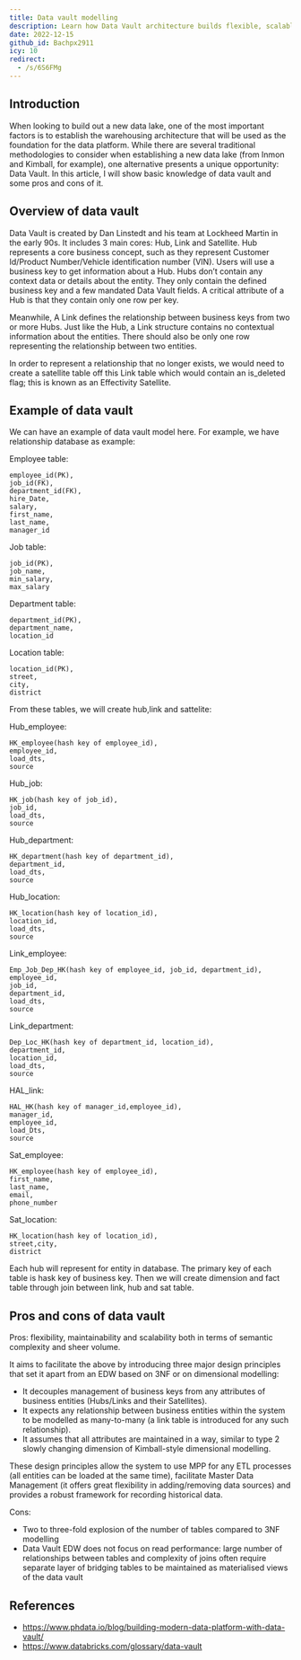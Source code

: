 ```yaml
---
title: Data vault modelling
description: Learn how Data Vault architecture builds flexible, scalable data lakes using hubs, links, and satellites to manage business keys and historical data with pros and cons explained.
date: 2022-12-15
github_id: Bachpx2911
icy: 10
redirect:
  - /s/6S6FMg
---
```


## Introduction

When looking to build out a new data lake, one of the most important factors is to establish the warehousing architecture that will be used as the foundation for the
data platform. While there are several traditional methodologies to consider when establishing a new data lake (from Inmon and Kimball, for example), one alternative
presents a unique opportunity: Data Vault. In this article, I will show basic knowledge of data vault and some pros and cons of it.

## Overview of data vault

Data Vault is created by Dan Linstedt and his team at Lockheed Martin in the early 90s. It includes 3 main cores: Hub, Link and Satellite. Hub represents a core business concept, such as they represent Customer Id/Product Number/Vehicle identification number (VIN). Users will use a business key to get information about a Hub. Hubs don’t contain any context data or details about the entity. They only contain the defined business key and a few mandated Data Vault fields. A critical attribute of a Hub is that they contain only one row per key.

Meanwhile, A Link defines the relationship between business keys from two or more Hubs. Just like the Hub, a Link structure contains no contextual information about the entities. There should also be only one row representing the relationship between two entities.

In order to represent a relationship that no longer exists, we would need to create a satellite table off this Link table which would contain an is_deleted flag; this is known as an Effectivity Satellite.

## Example of data vault

We can have an example of data vault model here. For example, we have relationship database as example:

Employee table:

```
employee_id(PK),
job_id(FK),
department_id(FK),
hire_Date,
salary,
first_name,
last_name,
manager_id
```

Job table:

```
job_id(PK),
job_name,
min_salary,
max_salary
```

Department table:

```
department_id(PK),
department_name,
location_id
```

Location table:

```
location_id(PK),
street,
city,
district
```

From these tables, we will create hub,link and sattelite:

Hub_employee:

```
HK_employee(hash key of employee_id),
employee_id,
load_dts,
source
```

Hub_job:

```
HK_job(hash key of job_id),
job_id,
load_dts,
source
```

Hub_department:

```
HK_department(hash key of department_id),
department_id,
load_dts,
source
```

Hub_location:

```
HK_location(hash key of location_id),
location_id,
load_dts,
source
```

Link_employee:

```
Emp_Job_Dep_HK(hash key of employee_id, job_id, department_id),
employee_id,
job_id,
department_id,
load_dts,
source
```

Link_department:

```
Dep_Loc_HK(hash key of department_id, location_id),
department_id,
location_id,
load_dts,
source
```

HAL_link:

```
HAL_HK(hash key of manager_id,employee_id),
manager_id,
employee_id,
load_Dts,
source
```

Sat_employee:

```
HK_employee(hash key of employee_id),
first_name,
last_name,
email,
phone_number
```

Sat_location:

```
HK_location(hash key of location_id),
street,city,
district
```

Each hub will represent for entity in database. The primary key of each table is hask key of business key. Then we will create dimension and fact table through join
between link, hub and sat table.

## Pros and cons of data vault

Pros: flexibility, maintainability and scalability both in terms of semantic complexity and sheer volume.

It aims to facilitate the above by introducing three major design principles that set it apart from an EDW based on 3NF or on dimensional modelling:

- It decouples management of business keys from any attributes of business entities (Hubs/Links and their Satellites).
- It expects any relationship between business entities within the system to be modelled as many-to-many (a link table is introduced for any such relationship).
- It assumes that all attributes are maintained in a way, similar to type 2 slowly changing dimension of Kimball-style dimensional modelling.

These design principles allow the system to use MPP for any ETL processes (all entities can be loaded at the same time), facilitate Master Data Management (it offers great flexibility in adding/removing data sources) and provides a robust framework for recording historical data.

Cons:

- Two to three-fold explosion of the number of tables compared to 3NF modelling
- Data Vault EDW does not focus on read performance: large number of relationships between tables and complexity of joins often require separate layer of bridging tables to be maintained as materialised views of the data vault

## References

- https://www.phdata.io/blog/building-modern-data-platform-with-data-vault/
- https://www.databricks.com/glossary/data-vault
